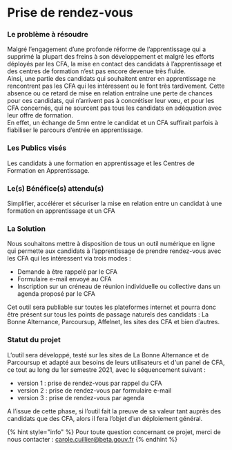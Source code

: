 # Prise de rendez-vous

### Le problème à résoudre 

Malgré l’engagement d’une profonde réforme de l’apprentissage qui a supprimé la plupart des freins à son développement et malgré les efforts déployés par les CFA, la mise en contact des candidats à l’apprentissage et des centres de formation n’est pas encore devenue très fluide.   
Ainsi, une partie des candidats qui souhaitent entrer en apprentissage ne rencontrent pas les CFA qui les intéressent ou le font très tardivement. Cette absence ou ce retard de mise en relation entraîne une perte de chances pour ces candidats, qui n’arrivent pas à concrétiser leur vœu, et pour les CFA concernés, qui ne sourcent pas tous les candidats en adéquation avec leur offre de formation.   
En effet, un échange de 5mn entre le candidat et un CFA suffirait parfois à fiabiliser le parcours d’entrée en apprentissage.



### Les Publics visés

Les candidats à une formation en apprentissage et les Centres de Formation en Apprentissage.

### Le\(s\) Bénéfice\(s\) attendu\(s\)

Simplifier, accélérer et sécuriser la mise en relation entre un candidat à une formation en apprentissage et un CFA

### La Solution

Nous souhaitons mettre à disposition de tous un outil numérique en ligne qui permette aux candidats à l’apprentissage de prendre rendez-vous avec les CFA qui les intéressent via trois modes : 

* Demande à être rappelé par le CFA 
* Formulaire e-mail envoyé au CFA 
* Inscription sur un créneau de réunion individuelle ou collective dans un agenda proposé par le CFA

Cet outil sera publiable sur toutes les plateformes internet et pourra donc être présent sur tous les points de passage naturels des candidats : La Bonne Alternance, Parcoursup, Affelnet, les sites des CFA et bien d’autres.

### Statut du projet

L’outil sera développé, testé sur les sites de La Bonne Alternance et de Parcoursup et adapté aux besoins de leurs utilisateurs et d'un panel de CFA, ce tout au long du 1er semestre 2021, avec le séquencement suivant : 

* version 1 : prise de rendez-vous par rappel du CFA 
* version 2 : prise de rendez-vous par formulaire e-mail 
* version 3 : prise de rendez-vous par agenda 

A l’issue de cette phase, si l’outil fait la preuve de sa valeur tant auprès des candidats que des CFA, alors il fera l’objet d’un déploiement général. 

{% hint style="info" %}
Pour toute question concernant ce projet, merci de nous contacter :  [carole.cuillier@beta.gouv.fr](mailto:carole.cuillier@beta.gouv.fr)
{% endhint %}

